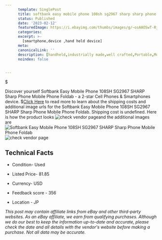 ```yaml
---
      template: SinglePost
      title: softbank easy mobile phone 108sh sg2967 sharp sharp phone mobile phone foldab
      status: Published
      date: '2023-02-12'
      featuredImage: https://i.ebayimg.com/thumbs/images/g/~osAAOSwT-Rj6I8F/s-l225.jpg
      categories: 
      excerpt: >-
        [smartphone,device ,hand held device]
      meta:
      canonicalLink: ''
      description: [handheld,industrially made,well crafted,Portable,Mobile,Compact,Convenient,Lightweight,Maneuverable,Man-portable,Miniature,Carriable,Hand-held,Light,Holdable,Transportable,Mobile device,Pocket-sized,On-the-go,Wireless,Cordless,Compact size,Convenient size, smartphone,device ,hand held device]
      noindex: false
      
        
---
```

$

Discover yourself Softbank Easy Mobile Phone 108SH SG2967 SHARP Sharp Phone Mobile Phone Foldab - a 2-star Cell Phones & Smartphones device.
$[Click Here](https://www.ebay.com/itm/304802341951?hash=item46f7a2a43f%3Ag%3A%7EosAAOSwT-Rj6I8F&mkevt=1&mkcid=1&mkrid=711-53200-19255-0&campid=%253CePNCampaignId%253E&customid=%253CreferenceId%253E&toolid=10049) to read more to learn about the shipping costs and additional image urls for the Softbank Easy Mobile Phone 108SH SG2967 SHARP Sharp Phone Mobile Phone Foldab. Shipping cost is undefined. Here is how the product looks ![check vendor page](https://i.ebayimg.com/thumbs/images/g/~osAAOSwT-Rj6I8F/s-l225.jpg)and the additional images are![Softbank Easy Mobile Phone 108SH SG2967 SHARP Sharp Phone Mobile Phone Foldab](https://i.ebayimg.com/images/g/~osAAOSwT-Rj6I8F/s-l1200.jpg)![check vendor page](https://origin-galleryplus.ebayimg.com/ws/web/304802341951_2_0_1/225x225.jpg,https://origin-galleryplus.ebayimg.com/ws/web/304802341951_3_0_1/225x225.jpg,https://origin-galleryplus.ebayimg.com/ws/web/304802341951_4_0_1/225x225.jpg,https://origin-galleryplus.ebayimg.com/ws/web/304802341951_5_0_1/225x225.jpg,https://origin-galleryplus.ebayimg.com/ws/web/304802341951_6_0_1/225x225.jpg)



 ## Technical Facts 



     
      

 - Condition- Used 


      

 - Listed Price- 81.85 


      

 - Currency- USD 


      

 - Feedback score - 356 


      

 - Location - JP 


      
      

 *_This post may contain affiliate links from eBay and other third-party websites. As an eBay affiliate, we earn from qualifying purchases. Although we do our best to keep the information up-to-date and accurate, please check the date and all details with the vendor's website before making a purchase. Not all data may be accurate._*






